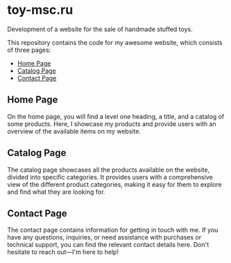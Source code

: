 # toy-msc.ru
Development of a website for the sale of handmade stuffed toys.

This repository contains the code for my awesome website, which consists of three pages:

- [Home Page](#blob/main/index.html)
- [Catalog Page](#catalog.html)
- [Contact Page](#send.html)

## Home Page

On the home page, you will find a level one heading, a title, and a catalog of some products. Here, I showcase my products and provide users with an overview of the available items on my website.

## Catalog Page

The catalog page showcases all the products available on the website, divided into specific categories. It provides users with a comprehensive view of the different product categories, making it easy for them to explore and find what they are looking for.

## Contact Page

The contact page contains information for getting in touch with me. If you have any questions, inquiries, or need assistance with purchases or technical support, you can find the relevant contact details here. Don't hesitate to reach out—I'm here to help!

